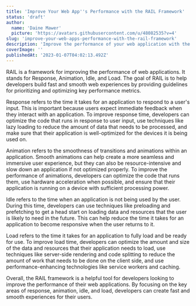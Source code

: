 ```yaml
---
title: 'Improve Your Web App''s Performance with the RAIL Framework'
status: 'draft'
author:
  name: 'Daine Mawer'
  picture: 'https://avatars.githubusercontent.com/u/48082535?v=4'
slug: 'improve-your-web-apps-performance-with-the-rail-framework'
description: 'Improve the performance of your web application with the RAIL framework. RAIL stands for Response, Animation, Idle, and Load and provides guidelines for optimizing key performance metrics in these areas. Create fast and smooth user experiences with RAIL''s performance optimization strategies.'
coverImage: ''
publishedAt: '2023-01-07T04:02:13.492Z'
---
```


RAIL is a framework for improving the performance of web applications. It stands for Response, Animation, Idle, and Load. The goal of RAIL is to help developers build fast and smooth web experiences by providing guidelines for prioritizing and optimizing key performance metrics.

Response refers to the time it takes for an application to respond to a user's input. This is important because users expect immediate feedback when they interact with an application. To improve response time, developers can optimize the code that runs in response to user input, use techniques like lazy loading to reduce the amount of data that needs to be processed, and make sure that their application is well-optimized for the devices it is being used on.

Animation refers to the smoothness of transitions and animations within an application. Smooth animations can help create a more seamless and immersive user experience, but they can also be resource-intensive and slow down an application if not optimized properly. To improve the performance of animations, developers can optimize the code that runs them, use hardware acceleration when possible, and ensure that their application is running on a device with sufficient processing power.

Idle refers to the time when an application is not being used by the user. During this time, developers can use techniques like preloading and prefetching to get a head start on loading data and resources that the user is likely to need in the future. This can help reduce the time it takes for an application to become responsive when the user returns to it.

Load refers to the time it takes for an application to fully load and be ready for use. To improve load time, developers can optimize the amount and size of the data and resources that their application needs to load, use techniques like server-side rendering and code splitting to reduce the amount of work that needs to be done on the client side, and use performance-enhancing technologies like service workers and caching.

Overall, the RAIL framework is a helpful tool for developers looking to improve the performance of their web applications. By focusing on the key areas of response, animation, idle, and load, developers can create fast and smooth experiences for their users.

